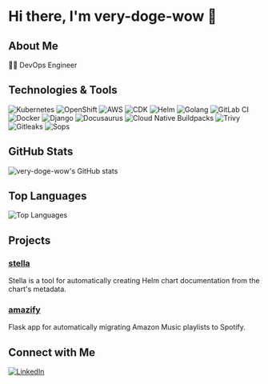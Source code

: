 # Hi there, I'm very-doge-wow 👋

## About Me

👷‍♂️ DevOps Engineer

## Technologies & Tools

![Kubernetes](https://img.shields.io/badge/-Kubernetes-333?style=flat&logo=kubernetes)
![OpenShift](https://img.shields.io/badge/-OpenShift-333?style=flat&logo=red-hat-openshift)
![AWS](https://img.shields.io/badge/-AWS-333?style=flat&logo=amazon-aws)
![CDK](https://img.shields.io/badge/-CDK-333?style=flat&logo=amazon-aws)
![Helm](https://img.shields.io/badge/-Helm-333?style=flat&logo=helm)
![Golang](https://img.shields.io/badge/-Golang-333?style=flat&logo=go)
![GitLab CI](https://img.shields.io/badge/-GitLab%20CI-333?style=flat&logo=gitlab)
![Docker](https://img.shields.io/badge/-Docker-333?style=flat&logo=docker)
![Django](https://img.shields.io/badge/-Django-333?style=flat&logo=django)
![Docusaurus](https://img.shields.io/badge/-Docusaurus-333?style=flat&logo=docusaurus)
![Cloud Native Buildpacks](https://img.shields.io/badge/-Cloud%20Native%20Buildpacks-333?style=flat&logo=cloud-native-computing-foundation)
![Trivy](https://img.shields.io/badge/-Trivy-333?style=flat&logo=aqua-security)
![Gitleaks](https://img.shields.io/badge/-Gitleaks-333?style=flat&logo=github)
![Sops](https://img.shields.io/badge/-Sops-333?style=flat&logo=mozilla)

## GitHub Stats

![very-doge-wow's GitHub stats](https://github-readme-stats.vercel.app/api?username=very-doge-wow&show_icons=true&theme=radical)

## Top Languages

![Top Languages](https://github-readme-stats.vercel.app/api/top-langs/?username=very-doge-wow&layout=compact&theme=radical)

## Projects

### [stella](https://github.com/very-doge-wow/stella)

Stella is a tool for automatically creating Helm chart documentation from the chart's metadata.

### [amazify](https://github.com/very-doge-wow/amazify)

Flask app for automatically migrating Amazon Music playlists to Spotify.

## Connect with Me

[![LinkedIn](https://img.shields.io/badge/-LinkedIn-333?style=flat&logo=linkedin)](https://www.linkedin.com/in/fabian-g-3ba88b126/)
